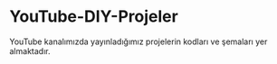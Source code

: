 # YouTube-DIY-Projeler
YouTube kanalımızda yayınladığımız projelerin kodları ve şemaları yer almaktadır. 
